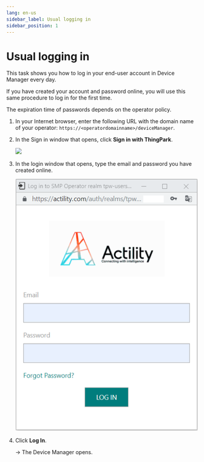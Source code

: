 ```yaml
---
lang: en-us
sidebar_label: Usual logging in
sidebar_position: 1
---
```


# Usual logging in

This task shows you how to log in your end-user account in Device
Manager every day.

If you have created your account and password online, you will use this
same procedure to log in for the first time.

The expiration time of passwords depends on the operator policy.

1.  In your Internet browser, enter the following URL with the domain
    name of your operator: `https://<operatordomainname>/deviceManager`.

2.  In the Sign in window that opens, click **Sign in with ThingPark**.

    ![](./../../../_images/logging-in-for-the-first-time-6.png)

3.  In the login window that opens, type the email and password you have
    created online.
    
    ![](./_images/usual-logging-in.png)

4.  Click **Log In**.

    -\> The Device Manager opens.
